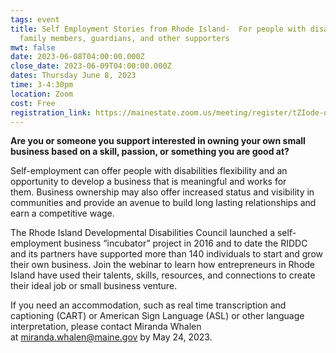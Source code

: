 ```yaml
---
tags: event
title: Self Employment Stories from Rhode Island-  For people with disabilities,
  family members, guardians, and other supporters
mwt: false
date: 2023-06-08T04:00:00.000Z
close_date: 2023-06-09T04:00:00.000Z
dates: Thursday June 8, 2023
time: 3-4:30pm
location: Zoom
cost: Free
registration_link: https://mainestate.zoom.us/meeting/register/tZIode-orDorGNbfAZlDFJh5y1gOda8gK87o#/registration
---
```

**Are you or someone you support interested in owning your own small business based on a skill, passion, or something you are good at?**

Self-employment can offer people with disabilities flexibility and an opportunity to develop a business that is meaningful and works for them. Business ownership may also offer increased status and visibility in communities and provide an avenue to build long lasting relationships and earn a competitive wage.

The Rhode Island Developmental Disabilities Council launched a self-employment business “incubator” project in 2016 and to date the RIDDC and its partners have supported more than 140 individuals to start and grow their own business. Join the webinar to learn how entrepreneurs in Rhode Island have used their talents, skills, resources, and connections to create their ideal job or small business venture. 

If you need an accommodation, such as real time transcription and captioning (CART) or American Sign Language (ASL) or other language interpretation, please contact Miranda Whalen at [miranda.whalen@maine.gov](mailto:miranda.whalen@maine.gov) by May 24, 2023.